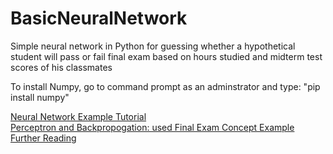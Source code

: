 # BasicNeuralNetwork
Simple neural network in Python for guessing whether a hypothetical student will pass or fail final exam based on hours studied and midterm test scores of his classmates

To install Numpy, go to command prompt as an adminstrator and type: "pip install numpy"

<a href="https://www.kdnuggets.com/2018/10/simple-neural-network-python.html">Neural Network Example Tutorial</a><br>
<a href="https://medium.com/@jayeshbahire/perceptron-and-backpropagation-970d752f4e44">Perceptron and Backpropogation: used Final Exam Concept Example</a><br>
<a href="https://towardsdatascience.com/beginners-ask-how-many-hidden-layers-neurons-to-use-in-artificial-neural-networks-51466afa0d3e">Further Reading</a>

